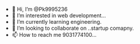 - 👋 Hi, I’m @Pk9995236
- 👀 I’m interested in web development...
- 🌱 I’m currently learning engineering.
- 💞️ I’m looking to collaborate on ..startup comapny.
- 📫 How to reach me 9031774100...

<!---
Pk9995236/Pk9995236 is a ✨ special ✨ repository because its `README.md` (this file) appears on your GitHub profile.
You can click the Preview link to take a look at your changes.
--->
